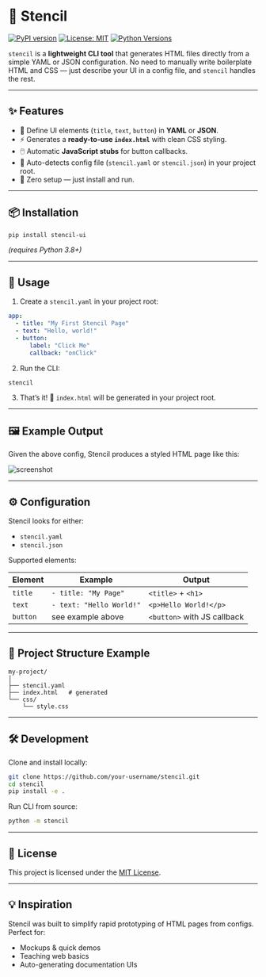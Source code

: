 # 📘 Stencil

[![PyPI version](https://badge.fury.io/py/stencil.svg)](https://pypi.org/project/stencil/)
[![License: MIT](https://img.shields.io/badge/License-MIT-blue.svg)](LICENSE)
[![Python Versions](https://img.shields.io/pypi/pyversions/stencil.svg)](https://pypi.org/project/stencil/)

`stencil` is a **lightweight CLI tool** that generates HTML files directly from a simple YAML or JSON configuration.
No need to manually write boilerplate HTML and CSS — just describe your UI in a config file, and `stencil` handles the rest.

---

## ✨ Features

* 📝 Define UI elements (`title`, `text`, `button`) in **YAML** or **JSON**.
* ⚡ Generates a **ready-to-use `index.html`** with clean CSS styling.
* 🖱️ Automatic **JavaScript stubs** for button callbacks.
* 🔎 Auto-detects config file (`stencil.yaml` or `stencil.json`) in your project root.
* 🎯 Zero setup — just install and run.

---

## 📦 Installation

```bash
pip install stencil-ui
```

*(requires Python 3.8+)*

---

## 🚀 Usage

1. Create a `stencil.yaml` in your project root:

```yaml
app:
  - title: "My First Stencil Page"
  - text: "Hello, world!"
  - button:
      label: "Click Me"
      callback: "onClick"
```

2. Run the CLI:

```bash
stencil
```

3. That’s it! 🎉 `index.html` will be generated in your project root.

---

## 🖼 Example Output

Given the above config, Stencil produces a styled HTML page like this:

![screenshot](https://via.placeholder.com/800x400?text=Stencil+Demo+Page)

---

## ⚙️ Configuration

Stencil looks for either:

* `stencil.yaml`
* `stencil.json`

Supported elements:

| Element  | Example                  | Output                      |
| -------- | ------------------------ | --------------------------- |
| `title`  | `- title: "My Page"`     | `<title>` + `<h1>`          |
| `text`   | `- text: "Hello World!"` | `<p>Hello World!</p>`       |
| `button` | see example above        | `<button>` with JS callback |

---

## 📂 Project Structure Example

```
my-project/
│
├── stencil.yaml
├── index.html   # generated
└── css/
    └── style.css
```

---

## 🛠 Development

Clone and install locally:

```bash
git clone https://github.com/your-username/stencil.git
cd stencil
pip install -e .
```

Run CLI from source:

```bash
python -m stencil
```

---

## 📜 License

This project is licensed under the [MIT License](LICENSE).

---

## 💡 Inspiration

Stencil was built to simplify rapid prototyping of HTML pages from configs.
Perfect for:

* Mockups & quick demos
* Teaching web basics
* Auto-generating documentation UIs
